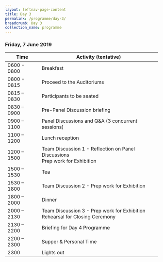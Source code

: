 ```yaml
---
layout: leftnav-page-content
title: Day 3
permalink: /programme/day-3/
breadcrumb: Day 3
collection_name: programme
---
```


### **Friday, 7 June 2019**

Time|Activity (tentative)
----|--------------------
0600 - 0800	| Breakfast
0800 - 0815 | Proceed to the Auditoriums 
0815 – 0830	| Participants to be seated 
0830 – 0900	|	Pre-Panel Discussion briefing
0900 – 1100	|	Panel Discussions and Q&A (3 concurrent sessions)
1100 – 1200	|	Lunch reception 
1200 – 1500	|	Team Discussion 1 - Reflection on Panel Discussions<br>Prep work for Exhibition 
1500 – 1530 |	Tea
1530 – 1800	| Team Discussion 2 - Prep work for Exhibition
1800 – 2000	|	Dinner
2000 – 2130	| Team Discussion 3 - Prep work for Exhibition<br>Rehearsal for Closing Ceremony  
2130 – 2200 |	Briefing for Day 4 Programme
2200 – 2300	|	Supper & Personal Time 
2300 | Lights out
